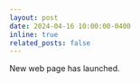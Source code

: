 ```yaml
---
layout: post
date: 2024-04-16 10:00:00-0400
inline: true
related_posts: false
---
```


New web page has launched.